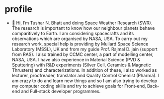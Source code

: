 # profile
- 👋 Hi, I’m Tushar N. Bhatt and doing Space Weather Research (SWR). 
The research is important to know how our neighbour planets behave comparitively to Earth. 
I am considering spacecrafts and its observations which are organised by NASA, USA.
To carry out my research work, special help is providing by Mullard Space Science Laboratory (MSSL), UK and from my guide Prof. Rajmal D. jain (support from RAS).
I also trained by CCMC center, a part of modelling center, NASA, USA.
I have also experience in Material Science (PVD & Sputtering) with R&D experiments (Silver Cell, Ceramics & Magnetic Thrusters) and characterizations.
In addition of these, I also worked as lecturer, proofreader, translator and Quality Control Chemist (Pharma).
I am crazy to do and learn new things and so I am also trying to develop my computer coding skills and try to achieve goals for Front-end, Back-end and Full-stack developer programmes. 


<!---
tushar-tb2/tushar-tb2 is a ✨ special ✨ repository because its `README.md` (this file) appears on your GitHub profile.
You can click the Preview link to take a look at your changes.
--->
